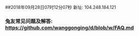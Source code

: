 ##2018年09月28日07时12分07秒 新址: 104.248.184.121
### 兔友常见问题及解答: https://github.com/wanggonging/d/blob/w/FAQ.md
